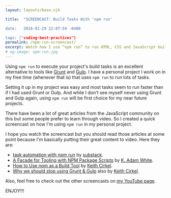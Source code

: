 ```yaml
---
layout: layouts/base.njk

title:  "SCREENCAST: Build Tasks With 'npm run'

date:   2016-01-29 22:07:59 -0400

tags: ["coding-best-practices"]
permalink: /npm-run-screencast/
excerpt: Watch how I use “npm run” to run HTML, CSS and JavaScript build tasks. An alternative to using Grunt, Gulp and similar tools.
# og-image: npm-run.jpg
---
```

<p>Using <code>npm run</code> to execute your project's build tasks is an excellent alternative to tools like <a href="http://gruntjs.com/">Grunt</a> and <a href="http://gulpjs.com/">Gulp</a>. I have a personal project I work on in my free time (whenever that is) that uses <code>npm run</code> to run lots of tasks.</p><p>Setting it up in my project was easy and most tasks seem to run faster than if I had used Grunt or Gulp. And while I don't see myself never using Grunt and Gulp again, using <code>npm run</code> will be first choice for my near future projects.</p><p>There have been a lot of great articles from the JavaScript community on this but some people prefer to learn through video. So I created a quick screencast on how I'm using <code>npm run</code> in my personal project.</p><p>I hope you watch the screencast but you should read those articles at some point because I'm basically putting their great content to video. Here they are:</p><ul><li class="post-list-item"><a href="http://substack.net/task_automation_with_npm_run">task automation with npm run</a> by <a href="http://twitter.com/substack">substack</a>.</li><li class="post-list-item"><a href="https://bocoup.com/weblog/a-facade-for-tooling-with-npm-scripts">A Facade for Tooling with NPM Package Scripts</a> by <a href="https://twitter.com/kadamwhite">K. Adam White</a>.</li><li class="post-list-item"><a href="http://blog.keithcirkel.co.uk/how-to-use-npm-as-a-build-tool/">How to Use npm as a Build Tool</a> by <a href="https://twitter.com/keithamus">Keith Cirkel</a>.</li><li class="post-list-item"><a href="http://blog.keithcirkel.co.uk/why-we-should-stop-using-grunt/">Why we should stop using Grunt &#038; Gulp</a> also  by <a href="https://twitter.com/keithamus">Keith Cirkel</a>.</li></ul><p>Also, feel free to check out the other screencasts on <a href="http://youtube.com/c/kaidezblog">my YouTube page</a>.</p><p>ENJOY!!!</p>